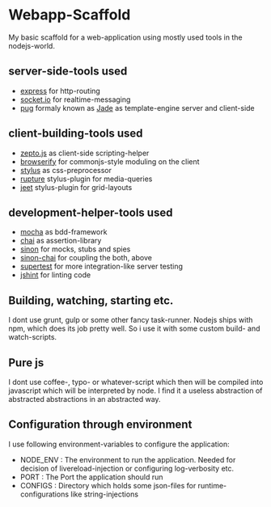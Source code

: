 # Webapp-Scaffold

My basic scaffold for a web-application using mostly used tools in the nodejs-world.

## server-side-tools used
- [express](http://expressjs.com/) for http-routing
- [socket.io](https://github.com/socketio/socket.io) for realtime-messaging
- [pug](http://www.pug-lang.com/) formaly known as [Jade](http://jade-lang.com/) as template-engine server and client-side

## client-building-tools used
- [zepto.js](http://zeptojs.com/) as client-side scripting-helper
- [browserify](http://browserify.org/) for commonjs-style moduling on the client
- [stylus](stylus-lang.com) as css-preprocessor
- [rupture](http://jenius.github.io/rupture/#measure) stylus-plugin for media-queries
- [jeet](http://jeet.gs/) stylus-plugin for grid-layouts

## development-helper-tools used
- [mocha](https://mochajs.org) as bdd-framework
- [chai](http://chaijs.com/) as assertion-library
- [sinon](http://sinonjs.org/) for mocks, stubs and spies
- [sinon-chai](https://github.com/domenic/sinon-chai) for coupling the both, above
- [supertest](https://github.com/visionmedia/supertest) for more integration-like server testing
- [jshint](http://jshint.com/) for linting code

## Building, watching, starting etc.
I dont use grunt, gulp or some other fancy task-runner. Nodejs ships with npm, which does its job pretty well. So i use it with some custom build- and watch-scripts.

## Pure js
I dont use coffee-, typo- or whatever-script which then will be compiled into javascript which will be interpreted by node. I find it a useless abstraction of abstracted abstractions in an abstracted way.

## Configuration through environment
I use following environment-variables to configure the application:
- NODE_ENV : The environment to run the application. Needed for decision of livereload-injection or configuring log-verbosity etc.
- PORT : The Port the application should run
- CONFIGS : Directory which holds some json-files for runtime-configurations like string-injections
